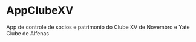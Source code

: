 # AppClubeXV
App de controle de socios e patrimonio do Clube XV de Novembro e Yate Clube de Alfenas
